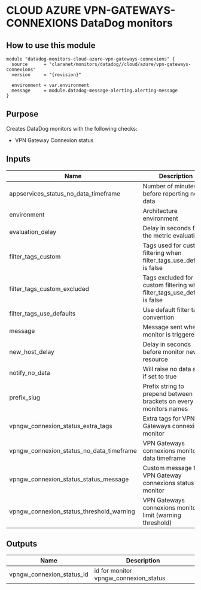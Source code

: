 # CLOUD AZURE VPN-GATEWAYS-CONNEXIONS DataDog monitors

## How to use this module

```hcl
module "datadog-monitors-cloud-azure-vpn-gateways-connexions" {
  source      = "claranet/monitors/datadog//cloud/azure/vpn-gateways-connexions"
  version     = "{revision}"

  environment = var.environment
  message     = module.datadog-message-alerting.alerting-message
}

```

## Purpose

Creates DataDog monitors with the following checks:

- VPN Gateway Connexion status

## Inputs

| Name | Description | Type | Default | Required |
|------|-------------|------|---------|:-----:|
| appservices\_status\_no\_data\_timeframe | Number of minutes before reporting no data | `string` | `10` | no |
| environment | Architecture environment | `string` | n/a | yes |
| evaluation\_delay | Delay in seconds for the metric evaluation | `number` | `900` | no |
| filter\_tags\_custom | Tags used for custom filtering when filter\_tags\_use\_defaults is false | `string` | `"*"` | no |
| filter\_tags\_custom\_excluded | Tags excluded for custom filtering when filter\_tags\_use\_defaults is false | `string` | `""` | no |
| filter\_tags\_use\_defaults | Use default filter tags convention | `string` | `"true"` | no |
| message | Message sent when a monitor is triggered | `any` | n/a | yes |
| new\_host\_delay | Delay in seconds before monitor new resource | `number` | `300` | no |
| notify\_no\_data | Will raise no data alert if set to true | `bool` | `true` | no |
| prefix\_slug | Prefix string to prepend between brackets on every monitors names | `string` | `""` | no |
| vpngw\_connexion\_status\_extra\_tags | Extra tags for VPN Gateways connexions monitor | `list(string)` | `[]` | no |
| vpngw\_connexion\_status\_no\_data\_timeframe | VPN Gateways connexions monitor no data timeframe | `number` | `10` | no |
| vpngw\_connexion\_status\_status\_message | Custom message for VPN Gateway connexions status monitor | `string` | `""` | no |
| vpngw\_connexion\_status\_threshold\_warning | VPN Gateways connexions monitor limit (warning threshold) | `number` | `3` | no |

## Outputs

| Name | Description |
|------|-------------|
| vpngw\_connexion\_status\_id | id for monitor vpngw\_connexion\_status |

